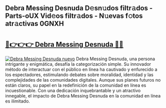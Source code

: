 ## Debra Messing Desnuda D𝚎sn𝚞dos filtr𝚊dos - Parts-oUX Vid𝚎os filtr𝚊dos - N𝚞evas f𝚘tos atr𝚊ctivas 0GNXH

# <h2><a href="http://mb4db0.tromn.icu/?c=Debra+Messing+Desnuda">🔗👉👉👉 Debra Messing Desnuda 🔗🔗</a></h2>

[![Debra Messing Desnuda nuevo](https://i.imgur.com/pEAQMta.gif)](http://mb4db0.tromn.icu/?c=Debra+Messing+Desnuda)
Debra Messing Desnuda, una persona intrigante y enigmática, desafía la categorización simple. Su innovador método de interactuar con el público en línea ha cautivado y enfurecido a los espectadores, estimulando debates sobre moralidad, identidad y las complejidades de las comunidades digitales. Aunque sus planes futuros no están claros, su papel en la redefinición de la comunidad en línea es incuestionable. Con una dedicación inquebrantable y un atractivo innegable, el impacto de Debra Messing Desnuda en la comunidad en línea es ilimitado.
